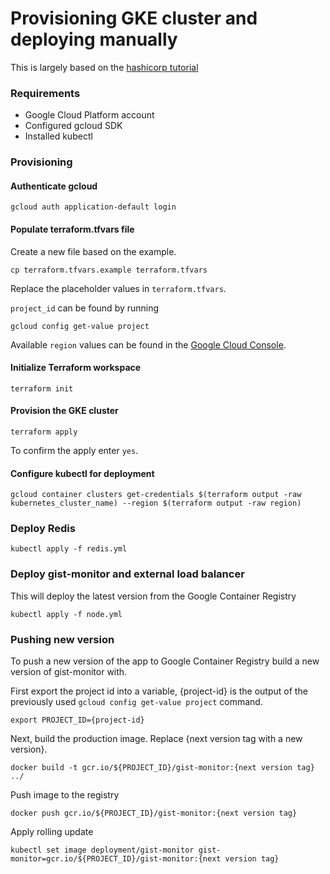 # Provisioning GKE cluster and deploying manually
This is largely based on the [hashicorp tutorial](https://learn.hashicorp.com/tutorials/terraform/gke) 

### Requirements

- Google Cloud Platform account
- Configured gcloud SDK
- Installed kubectl

### Provisioning

#### Authenticate gcloud

```shell
gcloud auth application-default login
```

#### Populate terraform.tfvars file

Create a new file based on the example.
```shell
cp terraform.tfvars.example terraform.tfvars
```

Replace the placeholder values in `terraform.tfvars`.

`project_id` can be found by running

```shell
gcloud config get-value project
```

Available `region` values can be found in the [Google Cloud Console](https://console.cloud.google.com/compute/zones).

#### Initialize Terraform workspace
```shell
terraform init
```


#### Provision the GKE cluster

```shell
terraform apply
```

To confirm the apply enter `yes`.

#### Configure kubectl for deployment

```shell
gcloud container clusters get-credentials $(terraform output -raw kubernetes_cluster_name) --region $(terraform output -raw region)
```

### Deploy Redis

```shell
kubectl apply -f redis.yml
```

### Deploy gist-monitor and external load balancer

This will deploy the latest version from the Google Container Registry

```shell
kubectl apply -f node.yml
```

### Pushing new version

To push a new version of the app to Google Container Registry build a new version of gist-monitor with.

First export the project id into a variable, {project-id} is the output of the previously used `gcloud config get-value project` command.

```shell
export PROJECT_ID={project-id}
```

Next, build the production image. Replace {next version tag with a new version}.

```shell
docker build -t gcr.io/${PROJECT_ID}/gist-monitor:{next version tag} ../
```

Push image to the registry

```shell
docker push gcr.io/${PROJECT_ID}/gist-monitor:{next version tag}
```

Apply rolling update

```shell
kubectl set image deployment/gist-monitor gist-monitor=gcr.io/${PROJECT_ID}/gist-monitor:{next version tag} 
```

